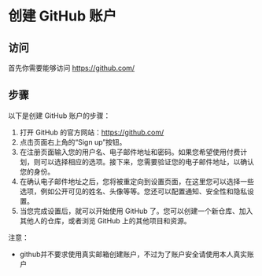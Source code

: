 # 创建 GitHub 账户

## 访问

首先你需要能够访问 https://github.com/

## 步骤

以下是创建 GitHub 账户的步骤：

1. 打开 GitHub 的官方网站：https://github.com/
2. 点击页面右上角的“Sign up”按钮。
3. 在注册页面输入您的用户名、电子邮件地址和密码。如果您希望使用付费计划，则可以选择相应的选项。接下来，您需要验证您的电子邮件地址，以确认您的身份。
4. 在确认电子邮件地址之后，您将被重定向到设置页面，在这里您可以选择一些选项，例如公开可见的姓名、头像等等。您还可以配置通知、安全性和隐私设置。
5. 当您完成设置后，就可以开始使用 GitHub 了。您可以创建一个新仓库、加入其他人的仓库，或者浏览 GitHub 上的其他项目和资源。

注意：

-  github并不要求使用真实邮箱创建账户，不过为了账户安全请使用本人真实账户

